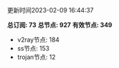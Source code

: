更新时间2023-02-09 16:44:37

**总订阅: 73**
**总节点: 927**
**有效节点: 349**
- v2ray节点: 184
- ss节点: 153
- trojan节点: 12
